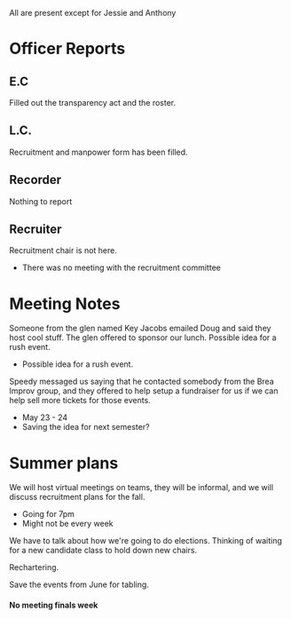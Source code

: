 All are present except for Jessie and Anthony

# Officer Reports

## E.C
Filled out the transparency act and the roster. 
## L.C.
Recruitment and manpower form has been filled.
## Recorder
Nothing to report
## Recruiter
Recruitment chair is not here.
- There was no meeting with the recruitment committee
# Meeting Notes
Someone from the glen named Key Jacobs emailed Doug and said they host cool stuff. The glen offered to sponsor our lunch. Possible idea for a rush event.
- Possible idea for a rush event.

Speedy messaged us saying that he contacted somebody from the Brea Improv group, and they offered to help setup a fundraiser for us if we can help sell more tickets for those events. 
- May 23 - 24
- Saving the idea for next semester?

# Summer plans
We will host virtual meetings on teams, they will be informal, and we will discuss recruitment plans for the fall. 
- Going for 7pm
- Might not be every week

We have to talk about how we're going to do elections. Thinking of waiting for a new candidate class to hold down new chairs. 

Rechartering. 

Save the events from June for tabling.


#### No meeting finals week

